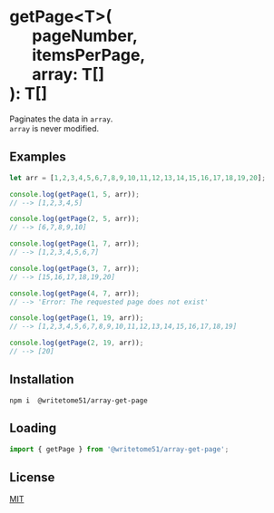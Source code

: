 # getPage\<T\>(<br>&nbsp;&nbsp;&nbsp;&nbsp;&nbsp;&nbsp;pageNumber,<br>&nbsp;&nbsp;&nbsp;&nbsp;&nbsp;&nbsp;itemsPerPage,<br>&nbsp;&nbsp;&nbsp;&nbsp;&nbsp;&nbsp;array: T[]<br>): T[]

Paginates the data in `array`.  
`array` is never modified.

## Examples
```js
let arr = [1,2,3,4,5,6,7,8,9,10,11,12,13,14,15,16,17,18,19,20];

console.log(getPage(1, 5, arr));
// --> [1,2,3,4,5]

console.log(getPage(2, 5, arr));
// --> [6,7,8,9,10]

console.log(getPage(1, 7, arr));
// --> [1,2,3,4,5,6,7]

console.log(getPage(3, 7, arr));
// --> [15,16,17,18,19,20]

console.log(getPage(4, 7, arr));
// --> 'Error: The requested page does not exist'

console.log(getPage(1, 19, arr));
// --> [1,2,3,4,5,6,7,8,9,10,11,12,13,14,15,16,17,18,19]

console.log(getPage(2, 19, arr));
// --> [20]
```



## Installation
`npm i  @writetome51/array-get-page`

## Loading
```js
import { getPage } from '@writetome51/array-get-page';
```


## License
[MIT](https://choosealicense.com/licenses/mit/)
